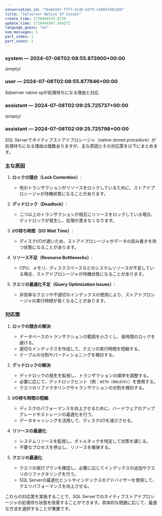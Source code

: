 ```yaml
---
conversation_id: "f6e0e56f-f7f7-4146-b2f9-c5883fd811b6"
title: "Sqlserver Native SP Issues"
create_time: 1720404535.8739
update_time: 1720404567.304272
language_guess: "en"
num_messages: 5
part_index: 1
part_count: 1
---
```


### system — 2024-07-08T02:08:55.873900+00:00

_(empty)_

### user — 2024-07-08T02:08:55.877846+00:00

Sqlserver native spが処理待ちになる理由と対応

### assistant — 2024-07-08T02:09:25.725737+00:00

_(empty)_

### assistant — 2024-07-08T02:09:25.725798+00:00

SQL Serverでネイティブストアドプロシージャ（native stored procedure）が処理待ちになる理由は複数ありますが、主な原因とその対応策を以下にまとめます。

### 主な原因

1. **ロックの競合（Lock Contention）**:
   - 他のトランザクションがリソースをロックしているために、ストアドプロシージャが待機状態になることがあります。

2. **デッドロック（Deadlock）**:
   - 二つ以上のトランザクションが相互にリソースをロックしている場合、デッドロックが発生し、処理が進まなくなります。

3. **I/O待ち時間（I/O Wait Time）**:
   - ディスクI/Oが遅いため、ストアドプロシージャがデータの読み書きを待つ状態になることがあります。

4. **リソース不足（Resource Bottlenecks）**:
   - CPU、メモリ、ディスクスペースなどのシステムリソースが不足している場合、ストアドプロシージャが待機状態になることがあります。

5. **クエリの最適化不足（Query Optimization Issues）**:
   - 非効率なクエリや不適切なインデックスの使用により、ストアドプロシージャの実行時間が長くなることがあります。

### 対応策

1. **ロックの競合の解決**:
   - データベースのトランザクションの範囲を小さくし、長時間のロックを避ける。
   - 適切なインデックスを作成して、クエリの実行時間を短縮する。
   - テーブルの分割やパーティショニングを検討する。

2. **デッドロックの解決**:
   - デッドロックの発生を監視し、トランザクションの順序を調整する。
   - 必要に応じて、デッドロックヒント（例：`WITH (NOLOCK)`）を使用する。
   - クエリのリファクタリングやトランザクションの分割を検討する。

3. **I/O待ち時間の短縮**:
   - ディスクのパフォーマンスを向上させるために、ハードウェアのアップグレードやストレージの最適化を行う。
   - データキャッシングを活用して、ディスクI/Oを減少させる。

4. **リソースの最適化**:
   - システムリソースを監視し、ボトルネックを特定して対策を講じる。
   - 不要なプロセスを停止し、リソースを確保する。

5. **クエリの最適化**:
   - クエリの実行プランを確認し、必要に応じてインデックスの追加やクエリのリファクタリングを行う。
   - SQL Serverの最適化ヒントやインデックスのアドバイザーを使用して、クエリパフォーマンスを向上させる。

これらの対応策を実施することで、SQL Serverでのネイティブストアドプロシージャの処理待ち状態を改善することができます。具体的な問題に応じて、最適な方法を選択することが重要です。
